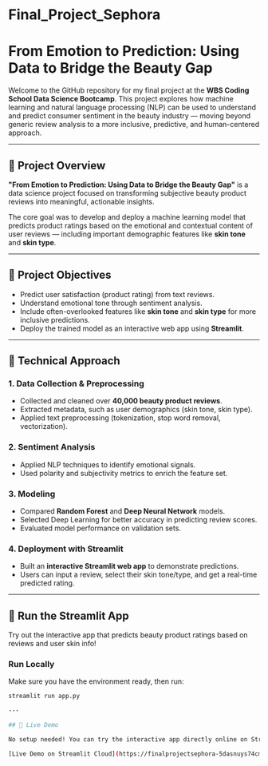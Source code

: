 # Final_Project_Sephora

# From Emotion to Prediction: Using Data to Bridge the Beauty Gap

Welcome to the GitHub repository for my final project at the **WBS Coding School Data Science Bootcamp**. This project explores how machine learning and natural language processing (NLP) can be used to understand and predict consumer sentiment in the beauty industry — moving beyond generic review analysis to a more inclusive, predictive, and human-centered approach.

---

## 🧠 Project Overview

**"From Emotion to Prediction: Using Data to Bridge the Beauty Gap"** is a data science project focused on transforming subjective beauty product reviews into meaningful, actionable insights.

The core goal was to develop and deploy a machine learning model that predicts product ratings based on the emotional and contextual content of user reviews — including important demographic features like **skin tone** and **skin type**.

---

## 🎯 Project Objectives

- Predict user satisfaction (product rating) from text reviews.
- Understand emotional tone through sentiment analysis.
- Include often-overlooked features like **skin tone** and **skin type** for more inclusive predictions.
- Deploy the trained model as an interactive web app using **Streamlit**.

---

## 🔧 Technical Approach

### 1. Data Collection & Preprocessing
- Collected and cleaned over **40,000 beauty product reviews**.
- Extracted metadata, such as user demographics (skin tone, skin type).
- Applied text preprocessing (tokenization, stop word removal, vectorization).

### 2. Sentiment Analysis
- Applied NLP techniques to identify emotional signals.
- Used polarity and subjectivity metrics to enrich the feature set.

### 3. Modeling
- Compared **Random Forest** and **Deep Neural Network** models.
- Selected Deep Learning for better accuracy in predicting review scores.
- Evaluated model performance on validation sets.

### 4. Deployment with Streamlit
- Built an **interactive Streamlit web app** to demonstrate predictions.
- Users can input a review, select their skin tone/type, and get a real-time predicted rating.

---

## 🚀 Run the Streamlit App

Try out the interactive app that predicts beauty product ratings based on reviews and user skin info!

### Run Locally

Make sure you have the environment ready, then run:

```bash
streamlit run app.py

---

## 🚀 Live Demo

No setup needed! You can try the interactive app directly online on Streamlit Cloud:

[Live Demo on Streamlit Cloud](https://finalprojectsephora-5dasnuys74cmmxdz7xm2gv.streamlit.app/)

